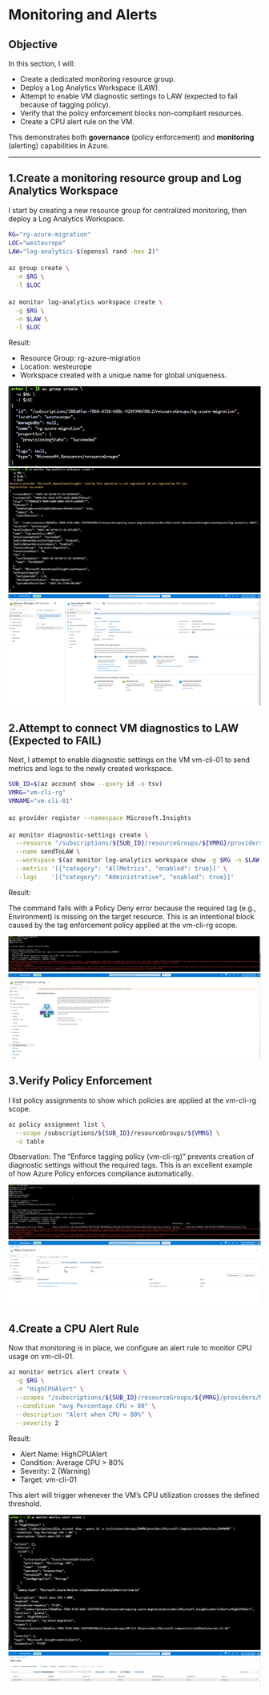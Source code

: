 # Monitoring and Alerts

## Objective
In this section, I will:
- Create a dedicated monitoring resource group.
- Deploy a Log Analytics Workspace (LAW).
- Attempt to enable VM diagnostic settings to LAW (expected to fail because of tagging policy).
- Verify that the policy enforcement blocks non-compliant resources.
- Create a CPU alert rule on the VM.

This demonstrates both **governance** (policy enforcement) and **monitoring** (alerting) capabilities in Azure.

---

## 1️.Create a monitoring resource group and Log Analytics Workspace

I start by creating a new resource group for centralized monitoring, then deploy a Log Analytics Workspace.

```bash
RG="rg-azure-migration"
LOC="westeurope"
LAW="log-analytics-$(openssl rand -hex 2)"

az group create \
  -n $RG \
  -l $LOC

az monitor log-analytics workspace create \
  -g $RG \
  -n $LAW \
  -l $LOC
```
Result:

- Resource Group: rg-azure-migration
- Location: westeurope
- Workspace created with a unique name for global uniqueness.

![Validation Passed](../images/42.Create-the-recource-group.png)
![Validation Passed](../images/43.rg-azure-monitor-create.png)
![Validation Passed](../images/47.verify-log-analytics-workspace-azure-portal.png)

## 2️.Attempt to connect VM diagnostics to LAW (Expected to FAIL)

Next, I attempt to enable diagnostic settings on the VM vm-cli-01 to send metrics and logs to the newly created workspace.

```bash
SUB_ID=$(az account show --query id -o tsv)
VMRG="vm-cli-rg"
VMNAME="vm-cli-01"

az provider register --namespace Microsoft.Insights

az monitor diagnostic-settings create \
  --resource "/subscriptions/${SUB_ID}/resourceGroups/${VMRG}/providers/Microsoft.Compute/virtualMachines/${VMNAME}" \
  --name sendToLAW \
  --workspace $(az monitor log-analytics workspace show -g $RG -n $LAW --query id -o tsv) \
  --metrics '[{"category": "AllMetrics", "enabled": true}]' \
  --logs    '[{"category": "Administrative", "enabled": true}]'
```
Result:

The command fails with a Policy Deny error because the required tag (e.g., Environment) is missing on the target resource.
This is an intentional block caused by the tag enforcement policy applied at the vm-cli-rg scope.

![Validation Passed](../images/44.vm-diagnostics-connect.png)
![Validation Passed](../images/48.verify-vm-diagnostic-settings.png)

## 3️.Verify Policy Enforcement

I list policy assignments to show which policies are applied at the vm-cli-rg scope.

```bash
az policy assignment list \
  --scope /subscriptions/${SUB_ID}/resourceGroups/${VMRG} \
  -o table
```

Observation:
The “Enforce tagging policy (vm-cli-rg)” prevents creation of diagnostic settings without the required tags.
This is an excellent example of how Azure Policy enforces compliance automatically.

![Validation Passed](../images/45.policy-block-evidence.png)
![Validation Passed](../images/49.verify-policy-enforcement.png)

## 4️.Create a CPU Alert Rule

Now that monitoring is in place, we configure an alert rule to monitor CPU usage on vm-cli-01.

```bash
az monitor metrics alert create \
  -g $RG \
  -n "HighCPUAlert" \
  --scopes "/subscriptions/${SUB_ID}/resourceGroups/${VMRG}/providers/Microsoft.Compute/virtualMachines/${VMNAME}" \
  --condition "avg Percentage CPU > 80" \
  --description "Alert when CPU > 80%" \
  --severity 2
```
Result:

- Alert Name: HighCPUAlert
- Condition: Average CPU > 80%
- Severity: 2 (Warning)
- Target: vm-cli-01

This alert will trigger whenever the VM’s CPU utilization crosses the defined threshold.

![Validation Passed](../images/46.create-cpu-alert.png)
![Validation Passed](../images/50.verify-vm-alert-rule.png)
